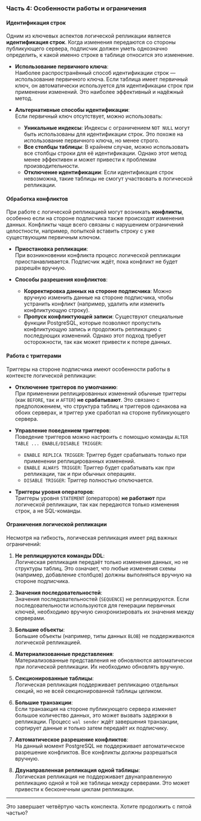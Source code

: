 ### Часть 4: Особенности работы и ограничения

#### Идентификация строк
Одним из ключевых аспектов логической репликации является **идентификация строк**. Когда изменения передаются со стороны публикующего сервера, подписчик должен уметь однозначно определить, к какой именно строке в таблице относится это изменение.

- **Использование первичного ключа**:  
  Наиболее распространённый способ идентификации строк — использование первичного ключа. Если таблица имеет первичный ключ, он автоматически используется для идентификации строк при применении изменений. Это наиболее эффективный и надёжный метод.
  
- **Альтернативные способы идентификации**:  
  Если первичный ключ отсутствует, можно использовать:
  - **Уникальные индексы**: Индексы с ограничением `NOT NULL` могут быть использованы для идентификации строк. Это похоже на использование первичного ключа, но менее строго.
  - **Все столбцы таблицы**: В крайнем случае, можно использовать все столбцы строки для её идентификации. Однако этот метод менее эффективен и может привести к проблемам производительности.
  - **Отключение идентификации**: Если идентификация строк невозможна, такие таблицы не смогут участвовать в логической репликации.

#### Обработка конфликтов
При работе с логической репликацией могут возникать **конфликты**, особенно если на стороне подписчика также происходят изменения данных. Конфликты чаще всего связаны с нарушением ограничений целостности, например, попыткой вставить строку с уже существующим первичным ключом.

- **Приостановка репликации**:  
  При возникновении конфликта процесс логической репликации приостанавливается. Подписчик ждёт, пока конфликт не будет разрешён вручную.

- **Способы разрешения конфликтов**:  
  - **Корректировка данных на стороне подписчика**: Можно вручную изменить данные на стороне подписчика, чтобы устранить конфликт (например, удалить или изменить конфликтующую строку).
  - **Пропуск конфликтующей записи**: Существуют специальные функции PostgreSQL, которые позволяют пропустить конфликтующую запись и продолжить репликацию с последующих изменений. Однако этот подход требует осторожности, так как может привести к потере данных.

#### Работа с триггерами
Триггеры на стороне подписчика имеют особенности работы в контексте логической репликации:

- **Отключение триггеров по умолчанию**:  
  При применении реплицированных изменений обычные триггеры (как `BEFORE`, так и `AFTER`) **не срабатывают**. Это связано с предположением, что структура таблиц и триггеров одинакова на обоих серверах, и триггер уже сработал на стороне публикующего сервера.

- **Управление поведением триггеров**:  
  Поведение триггеров можно настроить с помощью команды `ALTER TABLE ... ENABLE/DISABLE TRIGGER`:
  - `ENABLE REPLICA TRIGGER`: Триггер будет срабатывать только при применении реплицированных изменений.
  - `ENABLE ALWAYS TRIGGER`: Триггер будет срабатывать как при репликации, так и при обычных операциях.
  - `DISABLE TRIGGER`: Триггер полностью отключается.

- **Триггеры уровня операторов**:  
  Триггеры уровня `STATEMENT` (операторов) **не работают** при логической репликации, так как передаются только изменения строк, а не SQL-команды.

#### Ограничения логической репликации
Несмотря на гибкость, логическая репликация имеет ряд важных ограничений:

1. **Не реплицируются команды DDL**:  
   Логическая репликация передаёт только изменения данных, но не структуры таблиц. Это означает, что любые изменения схемы (например, добавление столбцов) должны выполняться вручную на стороне подписчика.

2. **Значения последовательностей**:  
   Значения последовательностей (`SEQUENCE`) не реплицируются. Если последовательности используются для генерации первичных ключей, необходимо вручную синхронизировать их значения между серверами.

3. **Большие объекты**:  
   Большие объекты (например, типы данных `BLOB`) не поддерживаются логической репликацией.

4. **Материализованные представления**:  
   Материализованные представления не обновляются автоматически при логической репликации. Их необходимо обновлять вручную.

5. **Секционированные таблицы**:  
   Логическая репликация поддерживает репликацию отдельных секций, но не всей секционированной таблицы целиком.

6. **Большие транзакции**:  
   Если транзакция на стороне публикующего сервера изменяет большое количество данных, это может вызвать задержки в репликации. Процесс `wal sender` ждёт завершения транзакции, сортирует данные и только затем передаёт их подписчику.

7. **Автоматическое разрешение конфликтов**:  
   На данный момент PostgreSQL не поддерживает автоматическое разрешение конфликтов. Все конфликты должны разрешаться вручную.

8. **Двунаправленная репликация одной таблицы**:  
   Логическая репликация не поддерживает двунаправленную репликацию одной и той же таблицы между серверами. Это может привести к бесконечным циклам репликации.

---

Это завершает четвёртую часть конспекта. Хотите продолжить с пятой частью?